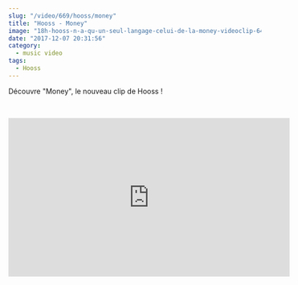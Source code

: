 ```yaml
--- 
slug: "/video/669/hooss/money"
title: "Hooss - Money"
image: "18h-hooss-n-a-qu-un-seul-langage-celui-de-la-money-videoclip-649.jpg"
date: "2017-12-07 20:31:56"
category:
  - music video
tags:
  - Hooss
---
```

<p>Découvre "Money", le nouveau clip de Hooss !</p><br/><p><iframe width="560" height="315" src="https://www.youtube.com/embed/FN1Gc_dj7JI" frameborder="0" gesture="media" allow="encrypted-media" allowfullscreen></iframe></p>